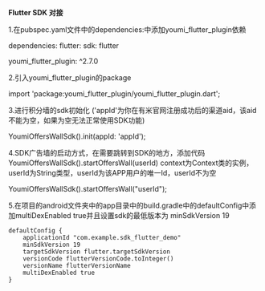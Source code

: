 
**Flutter SDK 对接**

1.在pubspec.yaml文件中的dependencies:中添加youmi_flutter_plugin依赖

dependencies:
  flutter:
    sdk: flutter

  youmi_flutter_plugin: ^2.7.0

2.引入youmi_flutter_plugin的package

 import 'package:youmi_flutter_plugin/youmi_flutter_plugin.dart';

3.进行积分墙的sdk初始化 ('appId'为你在有米官网注册成功后的渠道aid，该aid不能为空，如果为空无法正常使用SDK功能)

 YoumiOffersWallSdk().init(appId: 'appId');

4.SDK广告墙的启动方式，在需要跳转到SDK的地方，添加代码 YoumiOffersWallSdk().startOffersWall(userId) context为Context类的实例，userId为String类型，userId为该APP用户的唯一Id，userId不为空

 YoumiOffersWallSdk().startOffersWall("userId");

5.在项目的android文件夹中的app目录中的build.gradle中的defaultConfig中添加multiDexEnabled true并且设置sdk的最低版本为      minSdkVersion 19

    defaultConfig {
        applicationId "com.example.sdk_flutter_demo"
        minSdkVersion 19
        targetSdkVersion flutter.targetSdkVersion
        versionCode flutterVersionCode.toInteger()
        versionName flutterVersionName
        multiDexEnabled true
    }

